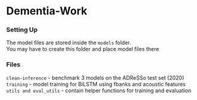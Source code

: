 # Dementia-Work


### Setting Up 
The model files are stored inside the `models` folder.   
You may have to create this folder and place model files there

### Files
`clean-inference` - benchmark 3 models on the ADReSSo test set (2020)  
`training` - model training for BiLSTM using fbanks and acoustic features  
`utils and eval_utils` - contain helper functions for training and evaluation  
